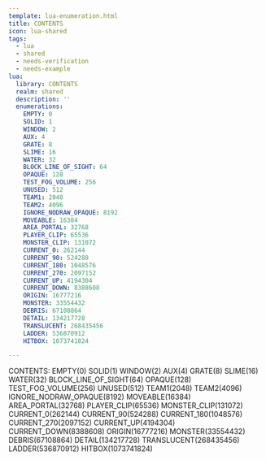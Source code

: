 ```yaml
---
template: lua-enumeration.html
title: CONTENTS
icon: lua-shared
tags:
  - lua
  - shared
  - needs-verification
  - needs-example
lua:
  library: CONTENTS
  realm: shared
  description: ''
  enumerations:
    EMPTY: 0
    SOLID: 1
    WINDOW: 2
    AUX: 4
    GRATE: 8
    SLIME: 16
    WATER: 32
    BLOCK_LINE_OF_SIGHT: 64
    OPAQUE: 128
    TEST_FOG_VOLUME: 256
    UNUSED: 512
    TEAM1: 2048
    TEAM2: 4096
    IGNORE_NODRAW_OPAQUE: 8192
    MOVEABLE: 16384
    AREA_PORTAL: 32768
    PLAYER_CLIP: 65536
    MONSTER_CLIP: 131072
    CURRENT_0: 262144
    CURRENT_90: 524288
    CURRENT_180: 1048576
    CURRENT_270: 2097152
    CURRENT_UP: 4194304
    CURRENT_DOWN: 8388608
    ORIGIN: 16777216
    MONSTER: 33554432
    DEBRIS: 67108864
    DETAIL: 134217728
    TRANSLUCENT: 268435456
    LADDER: 536870912
    HITBOX: 1073741824

---
```


<div class="lua__search__keywords">
CONTENTS: EMPTY(0) SOLID(1) WINDOW(2) AUX(4) GRATE(8) SLIME(16) WATER(32) BLOCK_LINE_OF_SIGHT(64) OPAQUE(128) TEST_FOG_VOLUME(256) UNUSED(512) TEAM1(2048) TEAM2(4096) IGNORE_NODRAW_OPAQUE(8192) MOVEABLE(16384) AREA_PORTAL(32768) PLAYER_CLIP(65536) MONSTER_CLIP(131072) CURRENT_0(262144) CURRENT_90(524288) CURRENT_180(1048576) CURRENT_270(2097152) CURRENT_UP(4194304) CURRENT_DOWN(8388608) ORIGIN(16777216) MONSTER(33554432) DEBRIS(67108864) DETAIL(134217728) TRANSLUCENT(268435456) LADDER(536870912) HITBOX(1073741824)
</div>
